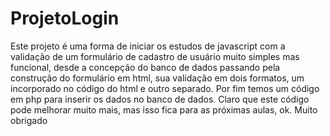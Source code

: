# ProjetoLogin
Este projeto é uma forma de iniciar os estudos de javascript com a validação de um formulário de cadastro de usuário muito simples mas funcional, desde a concepção do banco de dados passando pela construção do formulário em html, sua validação em dois formatos, um incorporado no código do html e outro separado. Por fim temos um código em php para inserir os dados no banco de dados. Claro que este código pode melhorar muito mais, mas isso fica para as próximas aulas, ok.
Muito obrigado 
